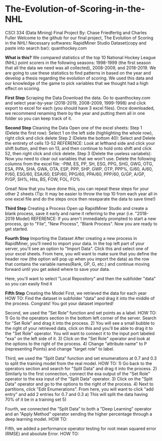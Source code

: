 # The-Evolution-of-Scoring-in-the-NHL
CSCI 334 (Data Mining) Final Project
By: Chase Friedfertig and Charles Fuller
Welcome to the github for our final project, The Evolution of Scoring in the NHL!
Necessary softwares: RapidMiner Studio 
Dataset(copy and paste into search bar): quanthockey.com

**What is this?**
We compared statistics of the top 10 National Hockey League (NHL) point scorers in the following seasons: 1998-1999 (the first season that all the data we need was all collected), 2008-2009, and 2018-2019. We are going to use these statistics to find patterns in based on the year and develop a thesis regarding the evolution of scoring. We used this data and our knowledge of the game to pick variables that we thought had a high effect on scoring.

**First Step** Scraping the Data
Download the data. Go to quanthockey.com and select year-by-year (2018-2019, 2008-2009, 1999-1998) and click export to excel for each (you should have 3 excel files). Once downloaded, we recommend renaming them by the year and putting them all in one folder so you can keep track of it. 

**Second Step** Cleaning the Data
Open one of the excel sheets:
  Step 1 (Delete the first row): Select 1 on the left side (highlighting the whole row), right click and click delete
  Step 2 (Delete the bottom 40): Select and Delete the entirety of cells 13-52
    REFERENCE: Look at lefthand side and click your shift button, and then on 13, and then continue to hold onto shift and click 52, then right click and       click delete. 
  Step 3 (Delete the useless variabels): Now you need to clear out variables that we won't use. Delete the following columns from the excel file:
  -PIM, ES, PP, SH, ESG, PPG, SHG, GWG, OTG, ESA, PPA, SHA, GWA, OTA, ESP, PPP, SHP, GWP, OTP, PPP%, G/60, A/60, P/60,  ESG/60, ESA/60, ESP/60, PPG/60,        PPA/60, PPP/60, G/GP, A/GP, P/GP, SH%, Hits, BS, FOW, FOL, FO%
  
  Great! Now that you have done this, you can repeat these steps for your other 2 sheets (Tip: It may be easier to throw the top 10 from each year all in     one excel file and do the steps once then reseparate the data to save time!)

**Third Step** Creating a Process
Open up RapidMiner Studio and create a blank process, save it early and name it referring to the year (i.e. "2018-2019 Model)
REFERENCE: If you aren't immediately prompted to start a new process, go to "File", "New Process", "Blank Process". Now you are ready to get started.

**Fourth Step** Importing the Dataset
After creating a new process in RapidMiner, you'll need to import your data. In the top left part of your server, you'll see an option to "Import Data". Click this and select one of your excel sheets. From here, you will want to make sure that you define the header row (the option will pop up when you import the data) as the row that contains the variable names(Rank, GP, G, etc.) and continue moving forward until you get asked where to save your data.

Here, you'll want to select "Local Repository" and then the subfolder "data" so you can easily find it

**Fifth Step** Creating the Model
First, we retrieved the data for each year
  HOW TO: Find the dataset in subfolder "data" and drag it into the middle of the process. Congrats! You got your dataset imported!

Second, we used the ”Set Role” function and set points as a label.
  HOW TO: 
        1) Go to the operators section in the bottom left corner of the server. Search for "Set Role" and drag it into the process. 
        2) You will see a small bubble to the right of your retrieved data, click on this and you'll be able to drag it to the "Set Role" operator. You                will want to connect it to the input port labeled "exa" on the left side of it. 
        3) Click on the "Set Role" operator and look at the options to the right of the process. 
        4) Change "attribute name" to P (representing Points) and change "target role" to label.
  
Third, we used the ”Split Data” function and set enumerations at 0.7 and 0.3 to split the training model from the real model.
  HOW TO: 
        1) Go back to the operators section and search for "Split Data" and drag it into the process.
        2) Similarly to the first connection, connect the exa output of the "Set Role" operator to the exa input of the "Split Data" operator.
        3) Click on the "Split Data" operator and go to the options to the right of the process.
        4) Next to partitions, click "Edit Enumerations". From here, you will want to click "add entry" and add 2 entries for 0.7 and 0.3
           a) This will split the data having 70% of it be in a training set
        5) 
  
Fourth, we connected the ”Split Data” to both a ”Deep Learning” operator and an ”Apply Method” operator sending the higher percentage through a deep learning model.
  HOW TO: 
  
Fifth, we added a performance operator testing for root mean squared error (RMSE) and absolute Error.
  HOW TO: 







